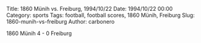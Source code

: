 Title: 1860 Münih vs. Freiburg, 1994/10/22
Date: 1994/10/22 00:00
Category: sports
Tags: football, football scores, 1860 Münih, Freiburg
Slug: 1860-munih-vs-freiburg
Author: carbonero


1860 Münih 4 - 0 Freiburg
